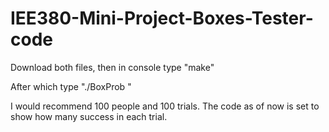 # IEE380-Mini-Project-Boxes-Tester-code
Download both files, then in console type "make" 

After which type "./BoxProb <Amount of people> <Amount of trials>"

I would recommend 100 people and 100 trials.
The code as of now is set to show how many success in each trial.
